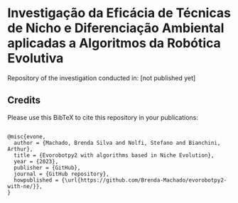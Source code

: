 # Investigação da Eficácia de Técnicas de Nicho e Diferenciação Ambiental aplicadas a Algoritmos da Robótica Evolutiva
Repository of the investigation conducted in: [not published  yet]

## Credits

Please use this BibTeX to cite this repository in your publications:
```

@misc{evone,
  author = {Machado, Brenda Silva and Nolfi, Stefano and Bianchini, Arthur},
  title = {Evorobotpy2 with algorithms based in Niche Evolution},
  year = {2023},
  publisher = {GitHub},
  journal = {GitHub repository},
  howpublished = {\url{https://github.com/Brenda-Machado/evorobotpy2-with-ne/}},
}

```
